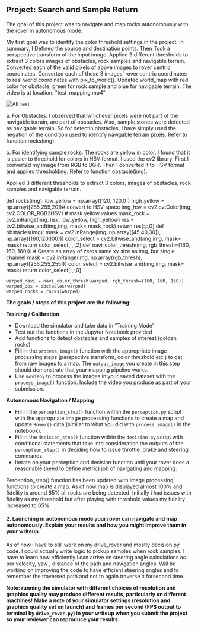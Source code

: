 
## Project: Search and Sample Return
The goal of this project was to navigate and map rocks autonomously with the rover in autonomous mode.

My first goal was to identify the color threshold settings,in the project.
In summary, 
I Defined the source and destination points.
Then Took a perspective transform of the input image.
Applied 3 different thresholds to extract 3 colors images of obstacles, rock samples and navigable terrain.
Converted each of the valid pixels of above images to rover centric coordinates.
Converted each of these 3 images' rover centric coordinates to real world coordinates with pix_to_world().
Updated world_map with red color for obstacle, green for rock sample and blue for navigable terrain. The video is at location. "test_mapping.mp4"

![Alt text](/output/Colored_warped_example2.png?raw=true)

a. For Obstacles: I observed that whichever pixels were not part of the navigable terrain, are part of obstacles. Also, sample stones were detected as navigable terrain. So for detectin obstacles, I have simply used the negation of the condition used to identify navigable terrain pixels. Refer to function rocks(img).

b. For identifying sample rocks: The rocks are yellow in color. I found that it is easier to threshold for colors in HSV format. I used the cv2 library. First I converted my image from RGB to BGR. Then I converted it to HSV format and applied thresholding. Refer to function obstacle(img).

Applied 3 different thresholds to extract 3 colors, images of obstacles, rock samples and navigable terrain.

def rocks(img):
        low_yellow = np.array([120, 120,0])
        high_yellow = np.array([255,255,20])# convert to HSV space
        img_hsv = cv2.cvtColor(img, cv2.COLOR_RGB2HSV)    # mask yellow values
        mask_rock = cv2.inRange(img_hsv, low_yellow, high_yellow)
        res = cv2.bitwise_and(img,img, mask= mask_rock)
        return res[:,:,0]
    def obstacles(img):
        mask = cv2.inRange(img, np.array([45,40,30]), np.array([160,120,100]))
        color_select = cv2.bitwise_and(img,img, mask= mask)
        return color_select[:,:,2]
    def navi_color_thresh(img, rgb_thresh=(160, 160, 160)): # Create an array of zeros same xy size as img, but single channel
        mask = cv2.inRange(img, np.array(rgb_thresh), np.array([255,255,255]))
        color_select = cv2.bitwise_and(img,img, mask= mask)
        return color_select[:,:,0]
    
    warped_navi = navi_color_thresh(warped, rgb_thresh=(160, 160, 160))
    warped_obs = obstacles(warped)
    warped_rocks = rocks(warped)

 

**The goals / steps of this project are the following:**  

**Training / Calibration**  

* Download the simulator and take data in "Training Mode"
* Test out the functions in the Jupyter Notebook provided
* Add functions to detect obstacles and samples of interest (golden rocks)
* Fill in the `process_image()` function with the appropriate image processing steps (perspective transform, color threshold etc.) to get from raw images to a map.  The `output_image` you create in this step should demonstrate that your mapping pipeline works.
* Use `moviepy` to process the images in your saved dataset with the `process_image()` function.  Include the video you produce as part of your submission.

**Autonomous Navigation / Mapping**

* Fill in the `perception_step()` function within the `perception.py` script with the appropriate image processing functions to create a map and update `Rover()` data (similar to what you did with `process_image()` in the notebook). 
* Fill in the `decision_step()` function within the `decision.py` script with conditional statements that take into consideration the outputs of the `perception_step()` in deciding how to issue throttle, brake and steering commands. 
* Iterate on your perception and decision function until your rover does a reasonable (need to define metric) job of navigating and mapping.  

Perception_step() function has been updated with image processing functions to create a map. As of now map is displayed almost 100% and fidelity is around 65% all rocks are being detected. Initially i had issues with fidelity as my threshold but after playing with threshold values my fidelity increased to 65%

#### 2. Launching in autonomous mode your rover can navigate and map autonomously.  Explain your results and how you might improve them in your writeup. 

As of now i have to still work on my drive_rover and mostly decision.py code. I could actually write logic to pickup samples when rock samples. I have to learn how efficiently i can arrive on steering angle calculations as per velocity, yaw , distance of the path and navigation angles. Will be working on improving the code to have efficient steering angles and to remember the traversed path and not to again traverse it forsecond time.

**Note: running the simulator with different choices of resolution and graphics quality may produce different results, particularly on different machines!  Make a note of your simulator settings (resolution and graphics quality set on launch) and frames per second (FPS output to terminal by `drive_rover.py`) in your writeup when you submit the project so your reviewer can reproduce your results.**

